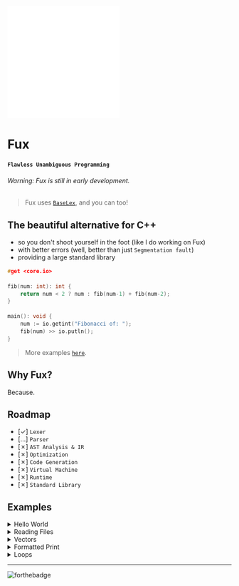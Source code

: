 <!-- FUX COLORS - #fcaa68 - #ec243c -->

<img src="./art/logo.svg" width=50%></img>

# Fux


**`Flawless Unambiguous Programming`**

###### Warning: Fux is still in early development.

> Fux uses [`BaseLex`](https://github.com/Fuechs/BaseLex/), and you can too!

## The beautiful alternative for C++ 

- so you don't shoot yourself in the foot (like I do working on Fux)
- with better errors (well, better than just `Segmentation fault`) 
- providing a large standard library


```cpp
#get <core.io>

fib(num: int): int {
    return num < 2 ? num : fib(num-1) + fib(num-2);
}

main(): void {
    num := io.getint("Fibonacci of: ");
    fib(num) >> io.putln();
}
```

> More examples [`here`](#examples).

## Why Fux?

Because.

## Roadmap

- [&check;] `Lexer`
- [...] `Parser`
- [&cross;] `AST Analysis & IR`
- [&cross;] `Optimization`
- [&cross;] `Code Generation`
- [&cross;] `Virtual Machine`
- [&cross;] `Runtime`
- [&cross;] `Standard Library`

## Examples

<details>
    <summary>Hello World</summary>

<br>

```cpp
#get <core.io>

main(): void { 
    io.println("Hello World!");
}
```

</details>

<details>
    <summary>Reading Files</summary>

<br>

```cpp
#get <core.file>

main(): void { 
    filePath := "path/file.txt";
    contents := file.read(filePath);
}
```

</details>

<details>
    <summary>Vectors</summary>

<br>

```cpp
#get <core.vector>

using vector;

main(): void { 
    someArray: vector<int>;
    someArray.push(1);
}
```

</details>

<details>
    <summary>Formatted Print</summary>

<br>

```cpp
#get <core.io>

main(): void {
    res := 1;
    io.printf("Result: %i", res);
}
```

</details>

<details>
    <summary>Loops</summary>

<br>

```cpp
main(): void {

    string := "Some String";

    /// For-In Loop

    for (c: char) in (string) // {
        doSomething();
    // }

    /// For Loop

    for (i: u8; i < 10; ++i) // {
        doSomething();
    // }

    /// While Loop

    while (true) // {
        doSomething();
    // }

}
```

</details>

---

![forthebadge](
    https://forthebadge.com/images/badges/made-with-c-plus-plus.svg
) 